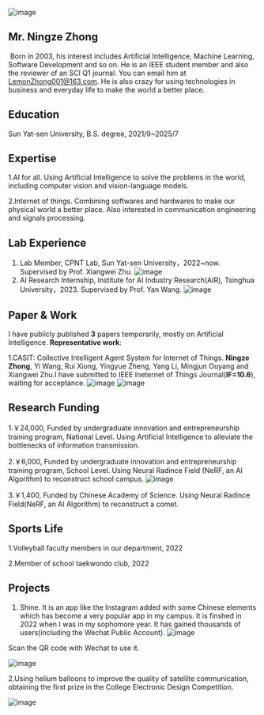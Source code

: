 
![image](https://github.com/LemonZhong/LemonZhong.github.io/assets/89432570/e1679d43-6884-4531-a5a1-336e709424e3)



## **Mr. Ningze Zhong**

​  Born in 2003, his interest includes Artificial Intelligence, Machine Learning, Software Development and so on. He is an IEEE student member and also the reviewer of an SCI Q1 journal. You can email him at LemonZhong001@163.com. He is also crazy for using technologies in business and everyday life to make the world a better place. 


## **Education**

  Sun Yat-sen University, B.S. degree, 2021/9~2025/7

## **Expertise**

1.AI for all. 
Using Artificial Intelligence to solve the problems in the world, including computer vision and vision-language models.

2.Internet of things.
Combining softwares and hardwares to make our physical world a better place. Also interested in communication engineering and signals processing.

## **Lab Experience**
1. Lab Member, CPNT Lab, Sun Yat-sen University，2022~now. Supervised by Prof. Xiangwei Zhu.
 ![image](https://github.com/LemonZhong/LemonZhong.github.io/assets/89432570/a0d42fdd-d912-46c3-82f9-38d5d48e5dae)
2. AI Research Internship, Institute for AI Industry Research(AIR), Tsinghua University，2023. Supervised by Prof. Yan Wang.
 ![image](https://github.com/LemonZhong/LemonZhong.github.io/assets/89432570/fbd053b1-07cf-4ef5-97d3-898c7ebeb392)



## **Paper & Work**

  I have publicly published **3** papers temporarily, mostly on Artificial Intelligence. 
  **Representative work**:

  1.CASIT: Collective Intelligent Agent System for Internet of Things.  **Ningze Zhong**, Yi Wang, Rui Xiong, Yingyue Zheng, Yang Li, Mingjun Ouyang and Xiangwei Zhu.I have submitted to IEEE Ineternet of Things Journal(**IF=10.6**), waiting for acceptance.
  ![image](https://github.com/LemonZhong/LemonZhong.github.io/assets/89432570/c0d2fc09-3a20-4489-96a4-3fcb106e8957)
  ![image](https://github.com/LemonZhong/LemonZhong.github.io/assets/89432570/209da3f6-1197-41c5-8c8e-27f505b09815)


## **Research Funding**

  1.￥24,000,  Funded by undergraduate innovation and entrepreneurship training program, National Level. Using Artificial Intelligence to alleviate the bottlenecks of information transmission.

  2.￥6,000,  Funded by undergraduate innovation and entrepreneurship training program, School Level. Using Neural Radince Field (NeRF, an AI Algorithm) to reconstruct school campus.
![image](https://github.com/LemonZhong/LemonZhong.github.io/assets/89432570/06a24493-8a05-444e-a866-db0e2a4575d3)

  3.￥1,400, Funded by Chinese Academy of Science. Using Neural Radince Field(NeRF, an AI Algorithm) to reconstruct a comet.


## **Sports Life**
1.Volleyball faculty members in our department, 2022

2.Member of school taekwondo club, 2022


## **Projects**

1. Shine. It is an app like the Instagram added with some Chinese elements which has become a very popular app in my campus. It is finshed in 2022 when I was in my sophomore year. It has gained thousands of users(including the Wechat Public Account).
![image](https://github.com/LemonZhong/LemonZhong.github.io/assets/89432570/c4edb2f1-961a-49a8-a62a-b666fdb6153e)




Scan the QR code with Wechat to use it.

![image](https://github.com/LemonZhong/LemonZhong.github.io/assets/89432570/ba3f9dda-57dc-4a4f-941c-2345832933c6)



2.Using helium balloons to improve the quality of satellite communication, obtaining the first prize in the College Electronic Design Competition.

![image](https://github.com/LemonZhong/LemonZhong.github.io/assets/89432570/925a97a6-b423-43bb-bc31-9ddfd4b6cd70)













